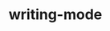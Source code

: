 ---
title: "writing-mode"
description: "Sets whether lines of text are laid out horizontally or vertically."
category: css
tags: i18n
last_test_date: "2022-05-04"
test_url: "/tests/css-writing-mode.html"
test_results_url: "https://app.emailonacid.com/app/acidtest/Ingjv4scPnWSgh0u0Fr7EctmGksq4DyF7Pw9PQcENfZ37/list"
stats: {
    apple-mail: {
        macos: {
            "13":"y",
            "15":"y"
        },
        ios: {
            "14":"y",
            "15":"y"
        }
    },
    gmail: {
        desktop-webmail: {
            "2022-05":"y"
        },
        ios: {
            "2022-05":"a #1"
        },
        android: {
            "2022-05":"a #1"
        },
        mobile-webmail: {
            "2022-05":"y"
        }
    },
    orange: {
        desktop-webmail: {
            "2022-05":"n"
        },
        ios: {
            "2022-05":"n"
        },
        android: {
            "2022-05":"n"
        }
    },
    outlook: {
        windows: {
            "2007":"n",
            "2010":"n",
            "2013":"n",
            "2016":"n",
            "2019":"n"
        },
        windows-mail: {
            "2022-05":"n"
        },
        macos: {
            "16.62":"y"
        },
        outlook-com: {
            "2022-05":"y"
        },
        ios: {
            "2022-05":"y"
        },
        android: {
            "2022-05":"y"
        }
    },
    samsung-email: {
        android: {
            "6.0":"y"
        }
    },
    sfr: {
        desktop-webmail: {
            "2022-05":"y"
        },
        ios: {
            "2022-05":"y"
        },
        android: {
            "2022-05":"y"
        }
    },
    thunderbird: {
        macos: {
            "91.5.0":"y"
        }
    },
    aol: {
        desktop-webmail: {
            "2022-05":"n"
        },
        ios: {
            "2022-05":"n"
        },
        android: {
            "2022-05":"n"
        }
    },
    yahoo: {
        desktop-webmail: {
            "2022-05":"n"
        },
        ios: {
            "2022-05":"n"
        },
        android: {
            "2022-05":"n"
        }
    },
    protonmail: {
        desktop-webmail: {
            "2022-05":"y"
        },
        ios: {
            "2022-05":"y"
        },
        android: {
            "2022-05":"y"
        }
    },
    hey: {
        desktop-webmail: {
            "2022-05":"y"
        }
    },
    mail-ru: {
        desktop-webmail: {
            "2022-05":"y"
        }
    },
    fastmail: {
        desktop-webmail: {
            "2022-05": "n"
        }
    },
    laposte: {
        desktop-webmail: {
            "2022-05": "y"
        }
    },
    gmx: {
        desktop-webmail: {
            "2022-05": "n",
            "2022-09": "n"
        },
        ios: {
            "2022-09":"y"
        },
        android: {
            "2022-09":"y"
        }
    },
    web-de: {
        desktop-webmail: {
            "2022-09": "n"
        },
        ios: {
            "2022-09":"y"
        },
        android: {
            "2022-09":"y"
        }
    },
    ionos-1and1: {
        desktop-webmail: {
            "2022-09": "y"
        },
        android: {
            "2022-09":"y"
        }
    }
}
notes_by_num: {
    "1": "Partial. Not supported with Non Gmail Accounts."
}
links: {
    "Can I use: writing-mode":"https://caniuse.com/css-writing-mode",
    "MDN: writing-mode":"https://developer.mozilla.org/en-US/docs/Web/CSS/writing-mode"
}
---